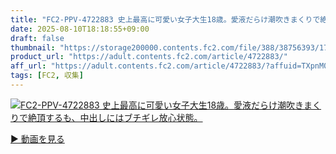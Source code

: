 ```yaml
---
title: "FC2-PPV-4722883 史上最高に可愛い女子大生18歳。愛液だらけ潮吹きまくりで絶頂するも、中出しにはブチギレ放心状態。"
date: 2025-08-10T18:18:55+09:00
draft: false
thumbnail: "https://storage200000.contents.fc2.com/file/388/38756393/1752396751.29.png"
product_url: "https://adult.contents.fc2.com/article/4722883/"
aff_url: "https://adult.contents.fc2.com/article/4722883/?affuid=TXpnM01qYzFNalk9"
tags: [FC2, 収集]
---
```

[![FC2-PPV-4722883 史上最高に可愛い女子大生18歳。愛液だらけ潮吹きまくりで絶頂するも、中出しにはブチギレ放心状態。](https://storage200000.contents.fc2.com/file/388/38756393/1752396751.29.png)](https://adult.contents.fc2.com/article/4722883/?affuid=TXpnM01qYzFNalk9)

[▶︎ 動画を見る](https://adult.contents.fc2.com/article/4722883/?affuid=TXpnM01qYzFNalk9)
